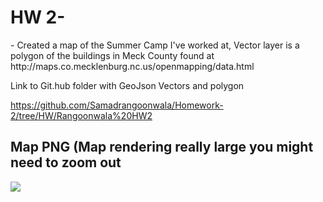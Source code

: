  

<html>
  <head>
   
  </head>
  <body>
    <h1></h1>
    <h1>HW 2-</h1>
    <p></p>
  </body>- Created a map of the Summer Camp I've worked at, Vector layer is a polygon of the buildings in Meck County found at 
  http://maps.co.mecklenburg.nc.us/openmapping/data.html

  Link to Git.hub folder with GeoJson Vectors and polygon

  <a href="">  https://github.com/Samadrangoonwala/Homework-2/tree/HW/Rangoonwala%20HW2</a>
<h2> Map PNG (Map rendering really large you might need to zoom out </h2>
  <img src ="HW2 Map.png" />
  
  
  
</html>
